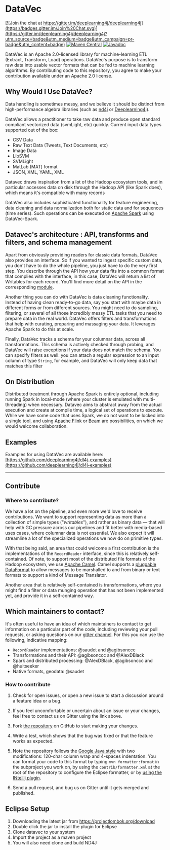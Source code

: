 # DataVec

[![Join the chat at https://gitter.im/deeplearning4j/deeplearning4j](https://badges.gitter.im/Join%20Chat.svg)](https://gitter.im/deeplearning4j/deeplearning4j?utm_source=badge&utm_medium=badge&utm_campaign=pr-badge&utm_content=badge)
[![Maven Central](https://maven-badges.herokuapp.com/maven-central/org.datavec/datavec-api/badge.svg)](https://maven-badges.herokuapp.com/maven-central/org.datavec/datavec-api)
[![Javadoc](https://javadoc-emblem.rhcloud.com/doc/org.datavec/datavec-api/badge.svg)](http://deeplearning4j.org/datavecdoc)

DataVec is an Apache 2.0-licensed library for machine-learning ETL (Extract, Transform, Load) operations. DataVec's purpose is to transform raw data into usable vector formats that can be fed to machine learning algorithms. By contributing code to this repository, you agree to make your contribution available under an Apache 2.0 license.

## Why Would I Use DataVec?

Data handling is sometimes messy, and we believe it should be distinct from high-performance algebra libraries (such
as [nd4j](https://nd4j.org) or [Deeplearning4j](https://deeplearning4j.org)).

DataVec allows a practitioner to take raw data and produce open standard compliant vectorized data (svmLight, etc)
quickly. Current input data types supported out of the box:

* CSV Data
* Raw Text Data (Tweets, Text Documents, etc)
* Image Data
* LibSVM
* SVMLight
* MatLab (MAT) format
* JSON, XML, YAML, XML

Datavec draws inspiration from a lot of the Hadoop ecosystem tools, and in particular accesses data on disk through the
Hadoop API (like Spark does), which means it's compatible with many records

DataVec also includes sophisticated functionality for feature engineering, data cleaning and data normalization both for
static data and for sequences (time series). Such operations can be executed on [Apache Spark](https://spark.apache.org/) using DataVec-Spark.

## Datavec's architecture : API, transforms and filters, and schema management

Apart from obviously providing readers for classic data formats, DataVec also provides an interface. So if you wanted to
ingest specific custom data, you don't have to do the whole pipeline, you just have to do the very first step. You
describe through the API how your data fits into a common format that complies with the interface, in this case, DataVec
will return a list of Writables for each record. You'll find more detail on the API in the
corresponding [module](https://github.com/deeplearning4j/DataVec/tree/master/datavec-api).

Another thing you can do with DataVec is data cleaning functionality. Instead of having clean ready-to-go data, say you
start with maybe data in different forms or from different sources. You might need to do sampling, filtering, or several of all
those incredibly messy ETL tasks that you need to prepare data in the real world. DataVec offers filters and
transformations that help with curating, preparing and massaging your data. It leverages Apache Spark to do this at
scale.

Finally, DataVec tracks a schema for your columnar data, across all transformations. This schema is actively checked
through probing, and DataVec will raise exceptions if your data does not match the schema. You can specify filters as
well: you can attach a regular expression to an input column of type `String`, for example, and DataVec will only keep
data that matches this filter

## On Distribution

Distributed treatment through Apache Spark is entirely optional, including running Spark in local-mode (where your
cluster is emulated with multi-threading) when necessary. Datavec aims to abstract away from the actual execution and
create at compile time, a logical set of operations to execute. While we have some code that uses Spark, we do not want
to be locked into a single tool, and using [Apache Flink](https://flink.apache.org/) or [Beam](https://beam.apache.org/) are possibilities, on which we would welcome collaboration.

## Examples

Examples for using DataVec are available
here: [https://github.com/deeplearning4j/dl4j-examples](https://github.com/deeplearning4j/dl4j-examples)


---
## Contribute

### Where to contribute?

We have a lot on the pipeline, and even more we'd love to receive contributions. We want to support representing data as
more than a collection of simple types ("*writables*"), and rather as binary data — that will help with GC pressure
across our pipelines and fit better with media-based uses cases, where columnar data is not essential. We also expect it
will streamline a lot of the specialized operations we now do on primitive types.

With that being said, an area that could welcome a first contribution is the implementations of the `RecordReader`
interface, since this is relatively self-contained. Of note, to support most of the distributed file formats of the
Hadoop ecosystem, we use [Apache Camel](https://camel.apache.org/). Camel supports
a [pluggable DataFormat](https://camel.apache.org/data-format.html) to allow messages to be marshalled to and from
binary or text formats to support a kind of Message Translator.

Another area that is relatively self-contained is transformations, where you might find a filter or data munging
operation that has not been implemented yet, and provide it in a self-contained way.

## Which maintainers to contact?

It's often useful to have an idea of which maintainers to contact to get information on a particular part of the code,
including reviewing your pull requests, or asking questions on
our [gitter channel](https://gitter.im/deeplearning4j/deeplearning4j). For this you can use the following, indicative
mapping:

- `RecordReader` implementations:
   @saudet and @agibsonccc
- Transformations and their API:
   @agibsonccc and @AlexDBlack
- Spark and distributed processing:
   @AlexDBlack, @agibsonccc and @huitseeker
- Native formats, geodata:
   @saudet

### How to contribute

1. Check for open issues, or open a new issue to start a discussion around a feature idea or a bug.
2. If you feel uncomfortable or uncertain about an issue or your changes, feel free to contact us on Gitter using the
   link above.
3. Fork [the repository](https://github.com/deeplearning4j/datavec.git) on GitHub to start making your changes.
4. Write a test, which shows that the bug was fixed or that the feature works as expected.
5. Note the repository follows the [Google Java style](https://google.github.io/styleguide/javaguide.html) with two
   modifications: 120-char column wrap and 4-spaces indentation. You can format your code to this format by typing `mvn
   formatter:format` in the subproject you work on, by using the `contrib/formatter.xml` at the root of the repository
   to configure the Eclipse formatter, or
   by
   [using the INtellij plugin](https://github.com/HPI-Information-Systems/Metanome/wiki/Installing-the-google-styleguide-settings-in-intellij-and-eclipse).

6. Send a pull request, and bug us on Gitter until it gets merged and published.

## Eclipse Setup

1. Downloading the latest jar from https://projectlombok.org/download
2. Double click the jar to install the plugin for Eclipse
3. Clone datavec to your system
4. Import the project as a maven project
5. You will also need clone and build ND4J
